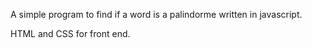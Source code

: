 A simple program to find if a word is a palindorme written in javascript. 

HTML and CSS for front end.


